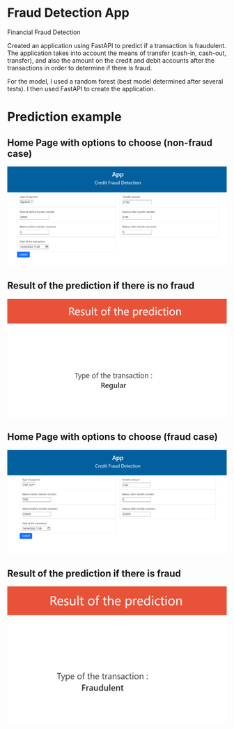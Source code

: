 # Fraud Detection App
Financial Fraud Detection

Created an application using FastAPI to predict if a transaction is fraudulent. The application takes into account the means of transfer (cash-in, cash-out, transfer), and also the amount on the credit and debit accounts after the transactions in order to determine if there is fraud.

For the model, I used a random forest (best model determined after several tests). I then used FastAPI to create the application.

# Prediction example
## Home Page with options to choose (non-fraud case)
![](images/home_non_fraud.png)

## Result of the prediction if there is no fraud
<img src = "images/result_non_fraud.png" width = "850">

## Home Page with options to choose (fraud case)
![](images/home_page_fraud.png)

## Result of the prediction if there is fraud
<img src = "images/result_fraud.png" width = "800">

